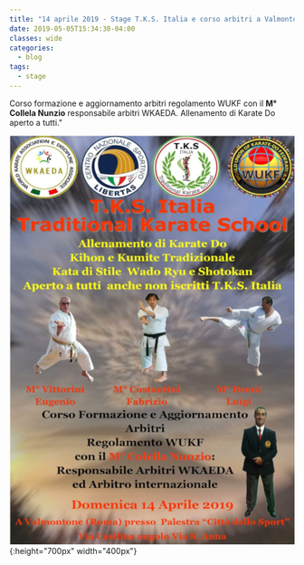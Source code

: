 ```yaml
---
title: "14 aprile 2019 - Stage T.K.S. Italia e corso arbitri a Valmontone (Roma)"
date: 2019-05-05T15:34:30-04:00
classes: wide
categories:
  - blog
tags:
  - stage
---
```


Corso formazione e aggiornamento arbitri regolamento WUKF con il **M° Collela Nunzio** responsabile arbitri WKAEDA.
Allenamento di Karate Do aperto a tutti."

![alt](/images/20190414/20190414.jpg){:height="700px" width="400px"}
